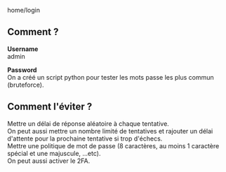 home/login 

## Comment ?

**Username**  
admin

**Password**  
On a créé un script python pour tester les mots passe les plus commun (bruteforce).

## Comment l'éviter ? 
Mettre un délai de réponse aléatoire à chaque tentative.  
On peut aussi mettre un nombre limité de tentatives et rajouter un délai d'attente pour la prochaine tentative si trop d'échecs.   
Mettre une politique de mot de passe (8 caractères, au moins 1 caractère spécial et une majuscule, ...etc).   
On peut aussi activer le 2FA. 
